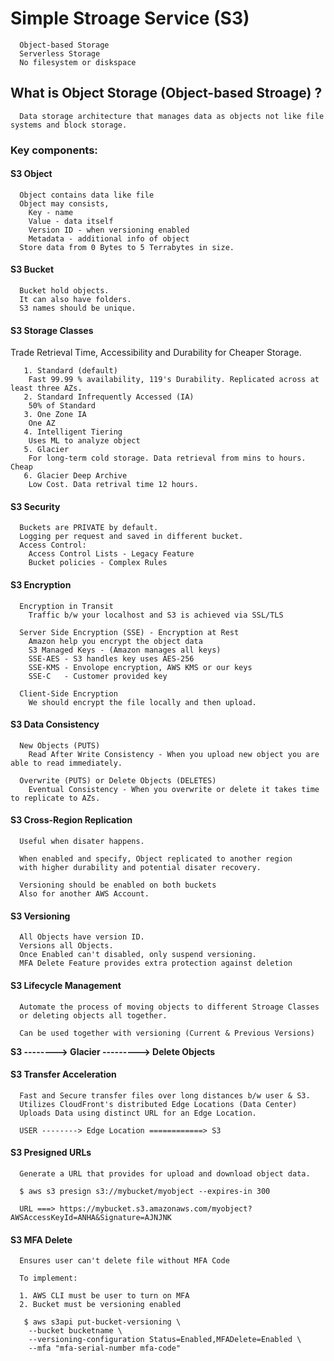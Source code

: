 # Simple Stroage Service (S3)
```
  Object-based Storage
  Serverless Storage
  No filesystem or diskspace
```
## What is Object Storage (Object-based Stroage) ?
```
  Data storage architecture that manages data as objects not like file systems and block storage.
```

### Key components:

####  S3 Object
```
  Object contains data like file
  Object may consists,
    Key - name
    Value - data itself
    Version ID - when versioning enabled
    Metadata - additional info of object
  Store data from 0 Bytes to 5 Terrabytes in size.
```
####  S3 Bucket
```
  Bucket hold objects.
  It can also have folders.
  S3 names should be unique.
```
####  S3 Storage Classes

  Trade Retrieval Time, Accessibility and Durability for Cheaper Storage.
```
   1. Standard (default) 
  	Fast 99.99 % availability, 119's Durability. Replicated across at least three AZs.
   2. Standard Infrequently Accessed (IA)
	50% of Standard
   3. One Zone IA 
	One AZ
   4. Intelligent Tiering
	Uses ML to analyze object
   5. Glacier
	For long-term cold storage. Data retrieval from mins to hours. Cheap
   6. Glacier Deep Archive
	Low Cost. Data retrival time 12 hours.
```   

#### S3 Security
```
  Buckets are PRIVATE by default.
  Logging per request and saved in different bucket.
  Access Control:
    Access Control Lists - Legacy Feature 
    Bucket policies - Complex Rules
```
#### S3 Encryption
```
  Encryption in Transit
    Traffic b/w your localhost and S3 is achieved via SSL/TLS

  Server Side Encryption (SSE) - Encryption at Rest
    Amazon help you encrypt the object data
    S3 Managed Keys - (Amazon manages all keys)
	SSE-AES - S3 handles key uses AES-256
	SSE-KMS - Envolope encryption, AWS KMS or our keys
	SSE-C   - Customer provided key

  Client-Side Encryption
    We should encrypt the file locally and then upload. 
```
#### S3 Data Consistency
```
  New Objects (PUTS)
    Read After Write Consistency - When you upload new object you are able to read immediately.
   
  Overwrite (PUTS) or Delete Objects (DELETES)
    Eventual Consistency - When you overwrite or delete it takes time to replicate to AZs.
```
#### S3 Cross-Region Replication
```
  Useful when disater happens.

  When enabled and specify, Object replicated to another region
  with higher durability and potential disater recovery.

  Versioning should be enabled on both buckets
  Also for another AWS Account.
```
#### S3 Versioning
```
  All Objects have version ID.
  Versions all Objects.
  Once Enabled can't disabled, only suspend versioning.
  MFA Delete Feature provides extra protection against deletion
```
#### S3 Lifecycle Management
```
  Automate the process of moving objects to different Stroage Classes
  or deleting objects all together.

  Can be used together with versioning (Current & Previous Versions)
```
  **S3 --------> Glacier ---------> Delete Objects**

#### S3 Transfer Acceleration
```
  Fast and Secure transfer files over long distances b/w user & S3.
  Utilizes CloudFront's distributed Edge Locations (Data Center)
  Uploads Data using distinct URL for an Edge Location.

  USER --------> Edge Location ============> S3
```
#### S3 Presigned URLs
```
  Generate a URL that provides for upload and download object data.

  $ aws s3 presign s3://mybucket/myobject --expires-in 300

  URL ===> https://mybucket.s3.amazonaws.com/myobject?AWSAccessKeyId=ANHA&Signature=AJNJNK
```
#### S3 MFA Delete
```
  Ensures user can't delete file without MFA Code

  To implement:

  1. AWS CLI must be user to turn on MFA
  2. Bucket must be versioning enabled

   $ aws s3api put-bucket-versioning \
	--bucket bucketname \
	--versioning-configuration Status=Enabled,MFADelete=Enabled \
	--mfa "mfa-serial-number mfa-code"
```
